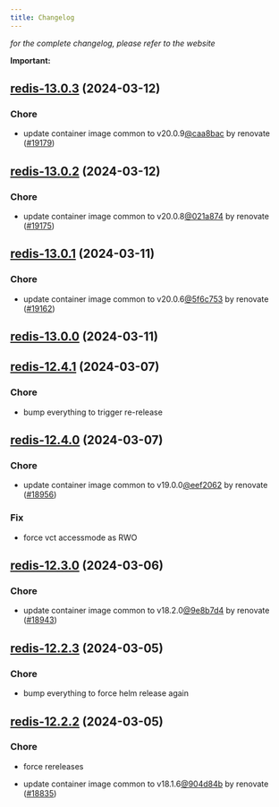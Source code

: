 ```yaml
---
title: Changelog
---
```



*for the complete changelog, please refer to the website*

**Important:**


## [redis-13.0.3](https://github.com/truecharts/charts/compare/redis-13.0.2...redis-13.0.3) (2024-03-12)

### Chore



- update container image common to v20.0.9[@caa8bac](https://github.com/caa8bac) by renovate ([#19179](https://github.com/truecharts/charts/issues/19179))


## [redis-13.0.2](https://github.com/truecharts/charts/compare/redis-13.0.1...redis-13.0.2) (2024-03-12)

### Chore



- update container image common to v20.0.8[@021a874](https://github.com/021a874) by renovate ([#19175](https://github.com/truecharts/charts/issues/19175))


## [redis-13.0.1](https://github.com/truecharts/charts/compare/redis-13.0.0...redis-13.0.1) (2024-03-11)

### Chore



- update container image common to v20.0.6[@5f6c753](https://github.com/5f6c753) by renovate ([#19162](https://github.com/truecharts/charts/issues/19162))


## [redis-13.0.0](https://github.com/truecharts/charts/compare/redis-12.4.1...redis-13.0.0) (2024-03-11)


## [redis-12.4.1](https://github.com/truecharts/charts/compare/redis-12.4.0...redis-12.4.1) (2024-03-07)

### Chore



- bump everything to trigger re-release


## [redis-12.4.0](https://github.com/truecharts/charts/compare/redis-12.3.0...redis-12.4.0) (2024-03-07)

### Chore



- update container image common to v19.0.0[@eef2062](https://github.com/eef2062) by renovate ([#18956](https://github.com/truecharts/charts/issues/18956))

### Fix



- force vct accessmode as RWO


## [redis-12.3.0](https://github.com/truecharts/charts/compare/redis-12.2.3...redis-12.3.0) (2024-03-06)

### Chore



- update container image common to v18.2.0[@9e8b7d4](https://github.com/9e8b7d4) by renovate ([#18943](https://github.com/truecharts/charts/issues/18943))


## [redis-12.2.3](https://github.com/truecharts/charts/compare/redis-12.2.2...redis-12.2.3) (2024-03-05)

### Chore



- bump everything to force helm release again


## [redis-12.2.2](https://github.com/truecharts/charts/compare/redis-12.2.0...redis-12.2.2) (2024-03-05)

### Chore



- force rereleases

- update container image common to v18.1.6[@904d84b](https://github.com/904d84b) by renovate ([#18835](https://github.com/truecharts/charts/issues/18835))








